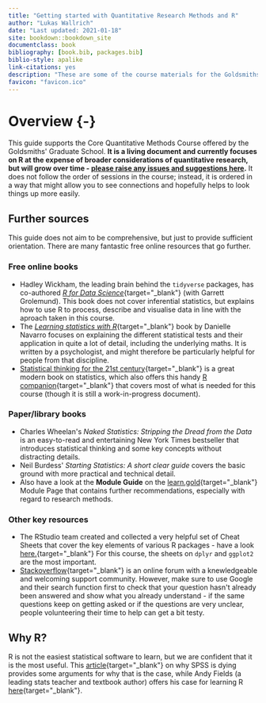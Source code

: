 ```yaml
--- 
title: "Getting started with Quantitative Research Methods and R"
author: "Lukas Wallrich"
date: "Last updated: 2021-01-18"
site: bookdown::bookdown_site
documentclass: book
bibliography: [book.bib, packages.bib]
biblio-style: apalike
link-citations: yes
description: "These are some of the course materials for the Goldsmiths' Core Quantitative Research Methods course. It is a living document that will be updated regularly."
favicon: "favicon.ico"
---
```










# Overview {-}

This guide supports the Core Quantitative Methods Course offered by the Goldsmiths' Graduate School. **It is a living document and currently focuses on R at the expense of broader considerations of quantitative research, but will grow over time - [please raise any issues and suggestions here](https://github.com/LukasWallrich/GoldCoreQuants/issues).** It does not follow the order of sessions in the course; instead, it is ordered in a way that might allow you to see connections and hopefully helps  to look things up more easily.

## Further sources

This guide does not aim to be comprehensive, but just to provide sufficient orientation. There are many fantastic free online resources that go further.

### Free online books

* Hadley Wickham, the leading brain behind the `tidyverse` packages, has co-authored [*R for Data Science*](https://r4ds.had.co.nz/index.html){target="_blank"} (with Garrett Grolemund). This book does not cover inferential statistics, but explains how to use R to process, describe and visualise data in line with the aproach taken in this course.
* The [*Learning statistics with R*](https://learningstatisticswithr.com/book/){target="_blank"} book by Danielle Navarro focuses on explaining the different statistical tests and their application in quite a lot of detail, including the underlying maths. It is written by a psychologist, and might therefore be particularly helpful for people from that discipline. 
*  [Statistical thinking for the 21st century](https://statsthinking21.github.io/statsthinking21-core-site/){target="_blank"} is a great modern book on statistics, which also offers this handy [R companion](https://statsthinking21.github.io/statsthinking21-R-site/index.html){target="_blank"} that covers most of what is needed for this course (though it is still a work-in-progress document).
  

### Paper/library books

* Charles Wheelan's *Naked Statistics: Stripping the Dread from the Data* is an easy-to-read and entertaining New York Times bestseller that introduces statistical thinking and some key concepts without distracting details. 
* Neil Burdess' *Starting Statistics: A short clear guide* covers the basic ground with more practical and technical detail.
* Also have a look at the **Module Guide** on the [learn.gold](https://learn.gold.ac.uk/){target="_blank"} Module Page that contains further recommendations, especially with regard to research methods.

### Other key resources

* The RStudio team created and collected a very helpful set of Cheat Sheets that cover the key elements of various R packages - have a look [here.](https://rstudio.com/resources/cheatsheets/){target="_blank"} For this course, the sheets on `dplyr` and `ggplot2` are the most important.
* [Stackoverflow](https://stackoverflow.com/questions/tagged/r){target="_blank"} is an online forum with a knewledgeable and welcoming support community. However, make sure to use Google and their search function first to check that your question hasn't already been answered and show what you already understand - if the same questions keep on getting asked or if the questions are very unclear, people volunteering their time to help can get a bit testy.

## Why R?

R is not the easiest statistical software to learn, but we are confident that it is the most useful. This [article](https://lindeloev.net/spss-is-dying/){target="_blank"} on why SPSS is dying provides some arguments for why that is the case, while Andy Fields (a leading stats teacher and textbook author) offers his case for learning R [here](https://padlet-uploads.storage.googleapis.com/290004173/0ce387ac71c38e2643953a2148c0cd81/why_r.html){target="_blank"}.
  
  
